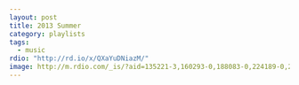 ```yaml
---
layout: post
title: 2013 Summer
category: playlists
tags:
  - music
rdio: "http://rd.io/x/QXaYuDNiazM/"
image: http://m.rdio.com/_is/?aid=135221-3,160293-0,188083-0,224189-0,225713-0,270945-1,329119-0,372877-3,387447-0&w=600&h=600
---
```

